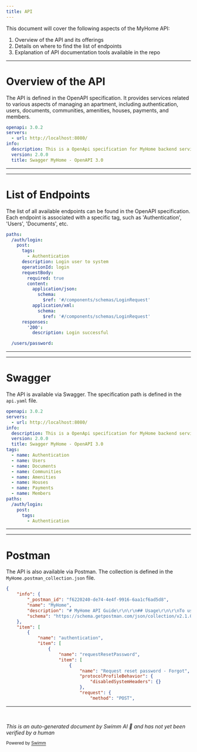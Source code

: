 ```yaml
---
title: API
---
```

This document will cover the following aspects of the MyHome API:

1. Overview of the API and its offerings
2. Details on where to find the list of endpoints
3. Explanation of API documentation tools available in the repo

<SwmSnippet path="/api/src/main/resources/public/swagger/api.yaml" line="1">

---

# Overview of the API

The API is defined in the OpenAPI specification. It provides services related to various aspects of managing an apartment, including authentication, users, documents, communities, amenities, houses, payments, and members.

```yaml
openapi: 3.0.2
servers:
  - url: http://localhost:8080/
info:
  description: This is a OpenApi specification for MyHome backend service.
  version: 2.0.0
  title: Swagger MyHome - OpenAPI 3.0
```

---

</SwmSnippet>

<SwmSnippet path="/api/src/main/resources/public/swagger/api.yaml" line="17">

---

# List of Endpoints

The list of all available endpoints can be found in the OpenAPI specification. Each endpoint is associated with a specific tag, such as 'Authentication', 'Users', 'Documents', etc.

```yaml
paths:
  /auth/login:
    post:
      tags:
        - Authentication
      description: Login user to system
      operationId: login
      requestBody:
        required: true
        content:
          application/json:
            schema:
              $ref: '#/components/schemas/LoginRequest'
          application/xml:
            schema:
              $ref: '#/components/schemas/LoginRequest'
      responses:
        '200':
          description: Login successful

  /users/password:
```

---

</SwmSnippet>

<SwmSnippet path="/api/src/main/resources/public/swagger/api.yaml" line="1">

---

# Swagger

The API is available via Swagger. The specification path is defined in the `api.yaml` file.

```yaml
openapi: 3.0.2
servers:
  - url: http://localhost:8080/
info:
  description: This is a OpenApi specification for MyHome backend service.
  version: 2.0.0
  title: Swagger MyHome - OpenAPI 3.0
tags:
  - name: Authentication
  - name: Users
  - name: Documents
  - name: Communities
  - name: Amenities
  - name: Houses
  - name: Payments
  - name: Members
paths:
  /auth/login:
    post:
      tags:
        - Authentication
```

---

</SwmSnippet>

<SwmSnippet path="/postman/MyHome.postman_collection.json" line="1">

---

# Postman

The API is also available via Postman. The collection is defined in the `MyHome.postman_collection.json` file.

```json
{
	"info": {
		"_postman_id": "f6220240-de74-4e4f-9916-6aa1cf6ad5d8",
		"name": "MyHome",
		"description": "# MyHome API Guide\r\n\r\n## Usage\r\n\r\nTo use any API except **Create User and Login User**, you'll need to obtain Authentication Token.\r\n\r\nTo get Authentication Token.\r\n\r\n1. First Create New User with **Create User API**.\r\n2. Login with New user with **New User API**. Login will obtain New Token for user.\r\n\r\nNow you can use other APIs.\r\n\r\n\r\n## Variables\r\n\r\nAll APIs are configured with Postman variables to keep consistensy for static and dynamic values.\r\n\r\n1. **ENV_URL**: This variable hold value for Enviroment URL. e.g. 127.0.0.1:8080 (Default to local environment, with 8080 port), or example.com.\r\n2. **AUTH_TOKEN**: This variable hold authentication token obtained by Login User API, which is used in request header. This is stored each time you use Login User API.\r\n3. **COMMUNITY_ID**: This variable hold default community id created for testing Community related APIs.\r\n4. **HOUSE_ID**: This variable hold default house id created for testing House related APIs.\r\n5. **USER_ID**: This variable hold userId obtained by Login User API. This is stored each tiem you use Login User API.\r\n6. **ADMIN_ID**: This variable hold default admin id created for testing related APIs.\r\n7. **MEMBER_ID**: This variable hold default member id created for testing related APIs.\r\n\r\n\r\nYou can configure your own values for these either by editing in *MyHome > ... (View more actions) > Edit > Variables Tab* or you can create your environment and add variable there. [How to create Environment in Postman] (https://learning.postman.com/docs/postman/variables-and-environments/managing-environments/#creating-environments)",
		"schema": "https://schema.getpostman.com/json/collection/v2.1.0/collection.json"
	},
	"item": [
		{
			"name": "authentication",
			"item": [
				{
					"name": "requestResetPassword",
					"item": [
						{
							"name": "Request reset password - Forgot",
							"protocolProfileBehavior": {
								"disabledSystemHeaders": {}
							},
							"request": {
								"method": "POST",
```

---

</SwmSnippet>

&nbsp;

*This is an auto-generated document by Swimm AI 🌊 and has not yet been verified by a human*

<SwmMeta version="3.0.0" repo-id="Z2l0aHViJTNBJTNBQ2l0aS1NeUhvbWUlM0ElM0FnaWxhZG5hdm90" repo-name="Citi-MyHome" doc-type="api"><sup>Powered by [Swimm](/)</sup></SwmMeta>
